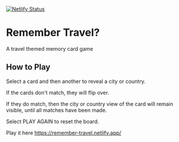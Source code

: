 [![Netlify Status](https://api.netlify.com/api/v1/badges/a4de6849-0800-4275-b16e-5fb16cc1596c/deploy-status)](https://app.netlify.com/sites/remember-travel/deploys)

# Remember Travel?

A travel themed memory card game

## How to Play

Select a card and then another to reveal a city or country.

If the cards don't match, they will flip over.

If they do match, then the city or country view of the card will remain visible, until all matches have been made.

Select PLAY AGAIN to reset the board.

Play it here https://remember-travel.netlify.app/
